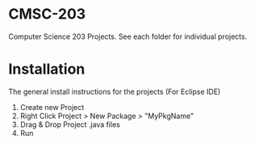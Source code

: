 # CMSC-203
Computer Science 203 Projects. See each folder for individual projects.

# Installation 
The general install instructions for the projects (For Eclipse IDE)

1. Create new Project
2. Right Click Project > New Package > "MyPkgName"
3. Drag & Drop Project .java files
4. Run
